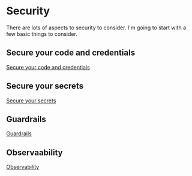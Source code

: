 # Security

There are lots of aspects to security to consider.
I'm going to start with a few basic things to consider.

## Secure your code and credentials
[Secure your code and credentials](./doc/security/README-REPO-SECURITY.md)

## Secure your secrets
[Secure your secrets](./doc/security/README-SECRETS-MANAGER.md)

## Guardrails
[Guardrails](./doc/security/README-GUARDRAILS.md)

## Observaability
[Observability](./doc/security/README-OBSERVABILITY.md)